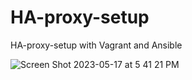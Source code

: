 # HA-proxy-setup
HA-proxy-setup with Vagrant and Ansible

![Screen Shot 2023-05-17 at 5 41 21 PM](https://github.com/ron8cr/HA-proxy-setup/assets/124076577/4588706f-cfeb-4fe9-aec9-1b2bd8885e69)
